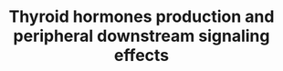 ---
annotations:
- type: Disease Ontology
  value: congenital hypothyroidism
- type: Pathway Ontology
  value: thyroid-stimulating hormone signaling pathway
- type: Pathway Ontology
  value: disease pathway
authors:
- Rik-lahaije
- Fehrhart
- L Dupuis
- Marvin M2
- Egonw
- Eweitz
communities:
- RareDiseases
description: Congenital hypothyroidism is a genetic hormonal disorder regarding the
  thyroid hormone. Due dyshormonogenesis, the production of the thyroid hormones is
  impaired resulting in increased birth weight, reduced LDL breakdown, decreased lipolysis,
  impaired glucose metabolism and decreased body temperature. Above, an overview of
  thyroid hormones production occurring in thyroid gland and their relevant downstream
  signalling is displayed. As the legend states, genes known te be affected by mutations
  leading to congenital hypothyroidism are colored red.
last-edited: 2021-11-30
organisms:
- Homo sapiens
redirect_from:
- /index.php/Pathway:WP4746
- /instance/WP4746
schema-jsonld:
- '@context': https://schema.org/
  '@id': https://wikipathways.github.io/pathways/WP4746.html
  '@type': Dataset
  creator:
    '@type': Organization
    name: WikiPathways
  description: Congenital hypothyroidism is a genetic hormonal disorder regarding
    the thyroid hormone. Due dyshormonogenesis, the production of the thyroid hormones
    is impaired resulting in increased birth weight, reduced LDL breakdown, decreased
    lipolysis, impaired glucose metabolism and decreased body temperature. Above,
    an overview of thyroid hormones production occurring in thyroid gland and their
    relevant downstream signalling is displayed. As the legend states, genes known
    te be affected by mutations leading to congenital hypothyroidism are colored red.
  keywords:
  - ''
  - Cell growth, proliferation
  - SLCO1C1
  - TCA cycle
  - NOTCH signalling
  - UCP1
  - AKT
  - TSC1
  - p38
  - NP-R
  - TSC2
  - tRNAsec
  - AQP7
  - GRB2
  - PKC
  - KDM1A
  - GSK3B
  - P53
  - Norepinephrine
  - DUOX2
  - Cell cycle arrest
  - CREB
  - 'Hypothalamic '
  - ASK1
  - Ca2+
  - T3
  - SOS
  - AGRP
  - TG bound MIT, DIT, T3 and T4
  - MDM2
  - T2
  - T4
  - PPARG
  - TPO
  - DIO2
  - BAD
  - PRDM16
  - PKG
  - RAS
  - PI3K
  - TTF1
  - FGFR1
  - TTR bound T3
  - TTR bound T4
  - PLIN
  - cAMP
  - PLC
  - and protein synthesis
  - DUOXA2
  - TG
  - RHEB
  - IYD
  - AS160
  - Na+
  - NPY
  - MG
  - FFA
  - TSH
  - ANP
  - NHSL
  - DG
  - ITGB
  - MAFA
  - ATF2
  - FGF21
  - H+
  - TRH
  - Oxidative phosphorylation
  - PIP3
  - PKA
  - PAX8
  - Adenylate cyclase
  - KLB
  - ZNF516
  - SHH
  - DIT
  - FOXO1
  - Albumin bound T3
  - ITGA
  - NADP+
  - RXR
  - RPS6KA6
  - 'AMPK '
  - ERK
  - SLC16A10
  - Albumin bound T4
  - Wnt
  - MLST8
  - Beta-3 AR
  - AC
  - SRC
  - PRAS40
  - POMC
  - iodide
  - DAG
  - TSHR
  - oxygen
  - MEK
  - SLC26A4
  - IP3R
  - NOTCH
  - PCG-1
  - Inflammation
  - MKK3
  - ATGL
  - Glycerol
  - RAPTOR
  - mTOR
  - THRB1
  - CASP9
  - DIO1
  - PFKFB2
  - MAPK signalling
  - B-Catenin
  - BNP
  - Glucose metabolism
  - SIRT6
  - S6
  - Glucose transport
  - SLC5A5
  - H2O2
  - Ras
  - MC4R
  - DIO3
  - IP3
  - ACTL6B
  - MIT
  - RPS6KB1
  - THR
  - NADPH
  - Cell survival
  - TG bound MIT and DIT
  - cGMP
  - Wnt signalling
  - TTF2
  - FRS2
  - MCT8
  - SECISBP2L
  - THRA1
  - TBG bound T4
  - JMJD1B
  - RAF1
  - TBG bound T3
  - MGLL
  license: CC0
  name: Thyroid hormones production and peripheral downstream signaling effects
seo: CreativeWork
title: Thyroid hormones production and peripheral downstream signaling effects
wpid: WP4746
---